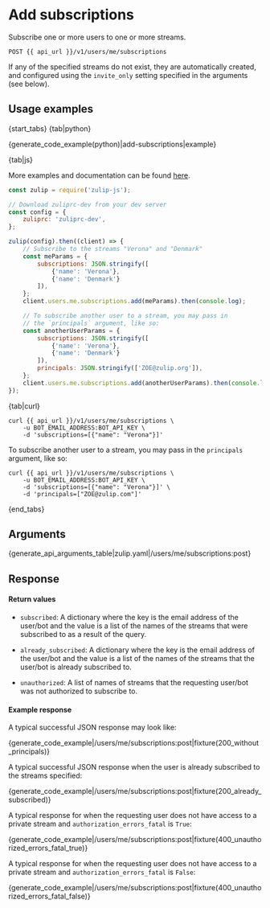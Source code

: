 # Add subscriptions

Subscribe one or more users to one or more streams.

`POST {{ api_url }}/v1/users/me/subscriptions`

If any of the specified streams do not exist, they are automatically
created, and configured using the `invite_only` setting specified in
the arguments (see below).

## Usage examples

{start_tabs}
{tab|python}

{generate_code_example(python)|add-subscriptions|example}

{tab|js}

More examples and documentation can be found [here](https://github.com/zulip/zulip-js).

```js
const zulip = require('zulip-js');

// Download zuliprc-dev from your dev server
const config = {
    zuliprc: 'zuliprc-dev',
};

zulip(config).then((client) => {
    // Subscribe to the streams "Verona" and "Denmark"
    const meParams = {
        subscriptions: JSON.stringify([
            {'name': 'Verona'},
            {'name': 'Denmark'}
        ]),
    };
    client.users.me.subscriptions.add(meParams).then(console.log);

    // To subscribe another user to a stream, you may pass in
    // the `principals` argument, like so:
    const anotherUserParams = {
        subscriptions: JSON.stringify([
            {'name': 'Verona'},
            {'name': 'Denmark'}
        ]),
        principals: JSON.stringify(['ZOE@zulip.org']),
    };
    client.users.me.subscriptions.add(anotherUserParams).then(console.log);
});
```

{tab|curl}

```
curl {{ api_url }}/v1/users/me/subscriptions \
    -u BOT_EMAIL_ADDRESS:BOT_API_KEY \
    -d 'subscriptions=[{"name": "Verona"}]'
```

To subscribe another user to a stream, you may pass in
the `principals` argument, like so:

```
curl {{ api_url }}/v1/users/me/subscriptions \
    -u BOT_EMAIL_ADDRESS:BOT_API_KEY \
    -d 'subscriptions=[{"name": "Verona"}]' \
    -d 'principals=["ZOE@zulip.com"]'
```

{end_tabs}

## Arguments

{generate_api_arguments_table|zulip.yaml|/users/me/subscriptions:post}

## Response

#### Return values

* `subscribed`: A dictionary where the key is the email address of
  the user/bot and the value is a list of the names of the streams
  that were subscribed to as a result of the query.

* `already_subscribed`: A dictionary where the key is the email address of
  the user/bot and the value is a list of the names of the streams
  that the user/bot is already subscribed to.

* `unauthorized`: A list of names of streams that the requesting user/bot
  was not authorized to subscribe to.

#### Example response

A typical successful JSON response may look like:

{generate_code_example|/users/me/subscriptions:post|fixture(200_without_principals)}

A typical successful JSON response when the user is already subscribed to
the streams specified:

{generate_code_example|/users/me/subscriptions:post|fixture(200_already_subscribed)}

A typical response for when the requesting user does not have access to
a private stream and `authorization_errors_fatal` is `True`:

{generate_code_example|/users/me/subscriptions:post|fixture(400_unauthorized_errors_fatal_true)}


A typical response for when the requesting user does not have access to
a private stream and `authorization_errors_fatal` is `False`:

{generate_code_example|/users/me/subscriptions:post|fixture(400_unauthorized_errors_fatal_false)}
